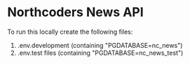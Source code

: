 # Northcoders News API

To run this locally create the following files:
1. .env.development (containing "PGDATABASE=nc_news")
2. .env.test files (containing "PGDATABASE=nc_news_test")